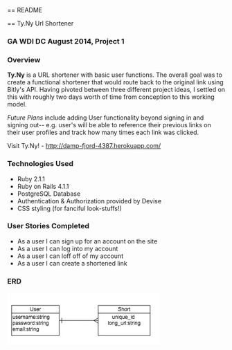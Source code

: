 == README

== Ty.Ny Url Shortener

### GA WDI DC August 2014, Project 1

### Overview

**Ty.Ny** is a URL shortener with basic user functions. The overall goal was to create a functional shortener that would route back to the original link using Bitly's API. Having pivoted between three different project ideas, I settled on this with roughly two days worth of time from conception to this working model.

*Future Plans* include adding User functionality beyond signing in and signing out-- e.g. user's will be able to reference their previous links on their user profiles and track how many times each link was clicked. 

Visit Ty.Ny! - http://damp-fjord-4387.herokuapp.com/

### Technologies Used

* Ruby 2.1.1
* Ruby on Rails 4.1.1
* PostgreSQL Database
* Authentication & Authorization provided by Devise
* CSS styling (for fanciful look-stuffs!)

### User Stories Completed

* As a user I can sign up for an account on the site
* As a user I can log into my account
* As a user I can loff off of my account
* As a user I can create a shortened link


### ERD

![](Ty.Ny.jpg)

